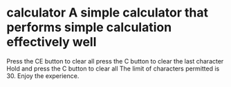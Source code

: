# calculator A simple calculator that performs simple calculation effectively well
Press the CE button to clear all
press the C button to clear the last character
Hold and press the C button to clear all
The limit of characters permitted is 30.
Enjoy the experience.
